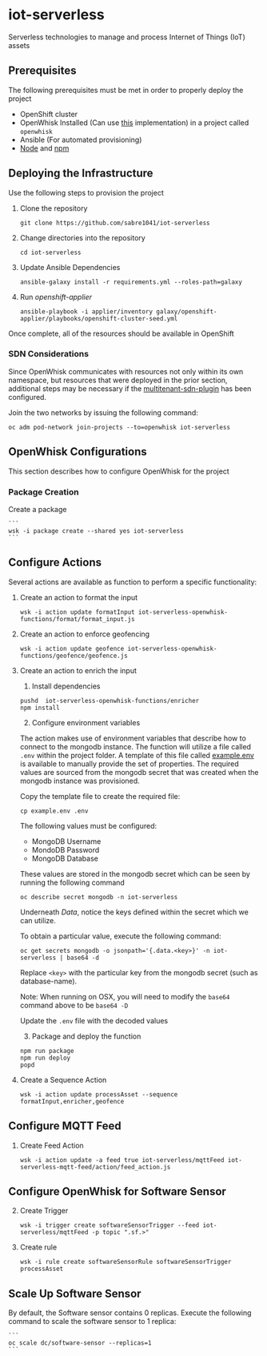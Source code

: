 # iot-serverless

Serverless technologies to manage and process Internet of Things (IoT) assets

## Prerequisites

The following prerequisites must be met in order to properly deploy the project

* OpenShift cluster
* OpenWhisk Installed (Can use [this](https://github.com/projectodd/openwhisk-openshift) implementation) in a project called `openwhisk`
* Ansible (For automated provisioning)
* [Node](https://nodejs.org/en/) and [npm](https://www.npmjs.com/)

## Deploying the Infrastructure

Use the following steps to provision the project

1. Clone the repository
   
    ```
    git clone https://github.com/sabre1041/iot-serverless
    ```

2. Change directories into the repository

    ```
    cd iot-serverless
    ```

3. Update Ansible Dependencies

    ```
    ansible-galaxy install -r requirements.yml --roles-path=galaxy
    ```

4. Run _openshift-applier_

    ```
    ansible-playbook -i applier/inventory galaxy/openshift-applier/playbooks/openshift-cluster-seed.yml
    ```

Once complete, all of the resources should be available in OpenShift

### SDN Considerations

Since OpenWhisk communicates with resources not only within its own namespace, but resources that were deployed in the prior section, additional steps may be necessary if the [multitenant-sdn-plugin](https://docs.openshift.com/container-platform/latest/install_config/configuring_sdn.html) has been configured. 

Join the two networks by issuing the following command:

```
oc adm pod-network join-projects --to=openwhisk iot-serverless
```

## OpenWhisk Configurations

This section describes how to configure OpenWhisk for the project

### Package Creation

Create a package

    ```
    wsk -i package create --shared yes iot-serverless
    ```

## Configure Actions

Several actions are available as function to perform a specific functionality:

1. Create an action to format the input

    ```
    wsk -i action update formatInput iot-serverless-openwhisk-functions/format/format_input.js
    ```

2. Create an action to enforce geofencing

    ```
    wsk -i action update geofence iot-serverless-openwhisk-functions/geofence/geofence.js
    ```


3. Create an action to enrich the input

    1. Install dependencies

    ```
    pushd  iot-serverless-openwhisk-functions/enricher
    npm install
    ```
    2. Configure environment variables

    The action makes use of environment variables that describe how to connect to the mongodb instance. The function will utilize a file called `.env` within the project folder. A template of this file called [example.env](iot-serverless-openwhisk-functions/enricher/example.env) is available to manually provide the set of properties. The required values are sourced from the mongodb secret that was created when the mongodb instance was provisioned.

    Copy the template file to create the required file:

    ```
    cp example.env .env
    ```

    The following values must be configured:

    * MongoDB Username
    * MondoDB Password
    * MongoDB Database

    These values are stored in the mongodb secret which can be seen by running the following command

    ```
    oc describe secret mongodb -n iot-serverless
    ```

    Underneath _Data_, notice the keys defined within the secret which we can utilize.

    To obtain a particular value, execute the following command:

    ```
    oc get secrets mongodb -o jsonpath='{.data.<key>}' -n iot-serverless | base64 -d
    ```

    Replace `<key>` with the particular key from the mongodb secret (such as database-name).

    Note: When running on OSX, you will need to modify the `base64` command above to be `base64 -D`

    Update the `.env` file with the decoded values

    3. Package and deploy the function

    ```
    npm run package
    npm run deploy
    popd 
    ```

4. Create a Sequence Action

    ```
    wsk -i action update processAsset --sequence formatInput,enricher,geofence
    ```


## Configure MQTT Feed


1. Create Feed Action

    ```
    wsk -i action update -a feed true iot-serverless/mqttFeed iot-serverless-mqtt-feed/action/feed_action.js
    ```

## Configure OpenWhisk for Software Sensor

2. Create Trigger

    ```
    wsk -i trigger create softwareSensorTrigger --feed iot-serverless/mqttFeed -p topic ".sf.>"
    ```

3. Create rule

    ```
    wsk -i rule create softwareSensorRule softwareSensorTrigger processAsset
    ```

## Scale Up Software Sensor

By default, the Software sensor contains 0 replicas. Execute the following command to scale the software sensor to 1 replica:

    ```
    oc scale dc/software-sensor --replicas=1
    ```